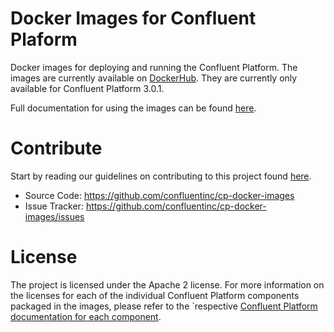 Docker Images for Confluent Plaform
===

Docker images for deploying and running the Confluent Platform.  The images are currently available on [DockerHub](https://hub.docker.com/u/confluentinc/).  They are currently only available for Confluent Platform 3.0.1.

Full documentation for using the images can be found [here](http://docs.confluent.io/current/docker/intro.html).

# Contribute

Start by reading our guidelines on contributing to this project found [here](http://docs.confluent.io/current/docker/contributing.html).

- Source Code: https://github.com/confluentinc/cp-docker-images
- Issue Tracker: https://github.com/confluentinc/cp-docker-images/issues


# License

The project is licensed under the Apache 2 license. For more information on the licenses for each of the individual Confluent Platform components packaged in the images, please refer to the `respective [Confluent Platform documentation for each component](http://docs.confluent.io/current/platform.html).  

